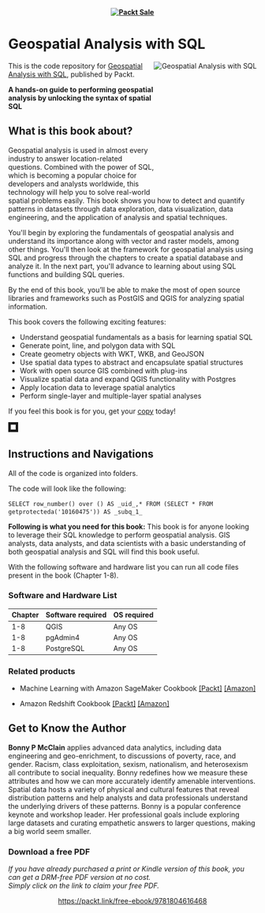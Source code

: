 
<b><p align='center'>[![Packt Sale](https://static.packt-cdn.com/assets/images/packt+events/Improve_UX.png)](https://packt.link/algotradingpython)</p></b> 

# Geospatial Analysis with SQL		

<a href="https://www.amazon.com/Geospatial-Analysis-SQL-hands-geospatial-ebook/dp/B0BKQ9T4ZP"><img src="https://m.media-amazon.com/images/I/51pgy-0O+FL.jpg" alt="Geospatial Analysis with SQL" height="256px" align="right"></a>

This is the code repository for [Geospatial Analysis with SQL](https://www.amazon.com/Geospatial-Analysis-SQL-hands-geospatial-ebook/dp/B0BKQ9T4ZP), published by Packt.

**A hands-on guide to performing geospatial analysis by unlocking the syntax of spatial SQL**

## What is this book about?

Geospatial analysis is used in almost every industry to answer location-related questions. Combined with the power of SQL, which is becoming a popular choice for developers and analysts worldwide, this technology will help you to solve real-world spatial problems easily. This book shows you how to detect and quantify patterns in datasets through data exploration, data visualization, data engineering, and the application of analysis and spatial techniques.

You'll begin by exploring the fundamentals of geospatial analysis and understand its importance along with vector and raster models, among other things. You'll then look at the framework for geospatial analysis using SQL and progress through the chapters to create a spatial database and analyze it. In the next part, you'll advance to learning about using SQL functions and building SQL queries.

By the end of this book, you’ll be able to make the most of open source libraries and frameworks such as PostGIS and QGIS for analyzing spatial information.

This book covers the following exciting features: 
* Understand geospatial fundamentals as a basis for learning spatial SQL
* Generate point, line, and polygon data with SQL
* Create geometry objects with WKT, WKB, and GeoJSON
* Use spatial data types to abstract and encapsulate spatial structures
* Work with open source GIS combined with plug-ins
* Visualize spatial data and expand QGIS functionality with Postgres
* Apply location data to leverage spatial analytics
* Perform single-layer and multiple-layer spatial analyses 

If you feel this book is for you, get your [copy](https://www.amazon.com/Geospatial-Analysis-SQL-hands-geospatial-ebook/dp/B0BKQ9T4ZP) today!

<img src="https://raw.githubusercontent.com/PacktPublishing/GitHub/master/GitHub.png" alt="https://www.packtpub.com/" border="5" /></a>

## Instructions and Navigations
All of the code is organized into folders.

The code will look like the following:
```
SELECT row_number() over () AS _uid_,* FROM (SELECT * FROM getprotecteda('10160475')) AS _subq_1_
```
**Following is what you need for this book:**
This book is for anyone looking to leverage their SQL knowledge to perform geospatial analysis. GIS analysts, data analysts, and data scientists with a basic understanding of both geospatial analysis and SQL will find this book useful.

With the following software and hardware list you can run all code files present in the book (Chapter 1-8).

### Software and Hardware List

| Chapter  | Software required                                                                    | OS required                        |
| -------- | -------------------------------------------------------------------------------------| -----------------------------------|
|  	1-8	   |   	QGIS                                  			  | Any OS | 		
|  	1-8	   |   	pgAdmin4                                  			  | Any OS | 		
|  	1-8	   |   	PostgreSQL                                  			  | Any OS | 		


### Related products <Other books you may enjoy>
* Machine Learning with Amazon SageMaker Cookbook  [[Packt]](https://www.packtpub.com/product/machine-learning-with-amazon-sagemaker-cookbook/9781800567030) [[Amazon]](https://www.amazon.in/Machine-Learning-Amazon-SageMaker-Cookbook/dp/1800567030/ref=sr_1_3?keywords=Machine+Learning+with+Amazon+SageMaker+Cookbook&qid=1638759383&sr=8-3)
  
* Amazon Redshift Cookbook  [[Packt]](https://www.packtpub.com/product/amazon-redshift-cookbook/9781800569683) [[Amazon]](https://www.amazon.in/Amazon-Redshift-Cookbook-warehousing-solutions/dp/1800569688/ref=sr_1_1?keywords=Amazon+Redshift+Cookbook&qid=1638759416&sr=8-1)
  
## Get to Know the Author
**Bonny P McClain** applies advanced data analytics, including data engineering and geo-enrichment, to discussions of poverty, race, and gender. Racism, class exploitation, sexism, nationalism, and heterosexism all contribute to social inequality. Bonny redefines how we measure these attributes and how we can more accurately identify amenable interventions. Spatial data hosts a variety of physical and cultural features that reveal distribution patterns and help analysts and data professionals understand the underlying drivers of these patterns.
Bonny is a popular conference keynote and workshop leader. Her professional goals include exploring large datasets and curating empathetic answers to larger questions, making a big world seem smaller.

### Download a free PDF

 <i>If you have already purchased a print or Kindle version of this book, you can get a DRM-free PDF version at no cost.<br>Simply click on the link to claim your free PDF.</i>
<p align="center"> <a href="https://packt.link/free-ebook/9781804616468">https://packt.link/free-ebook/9781804616468 </a> </p>
